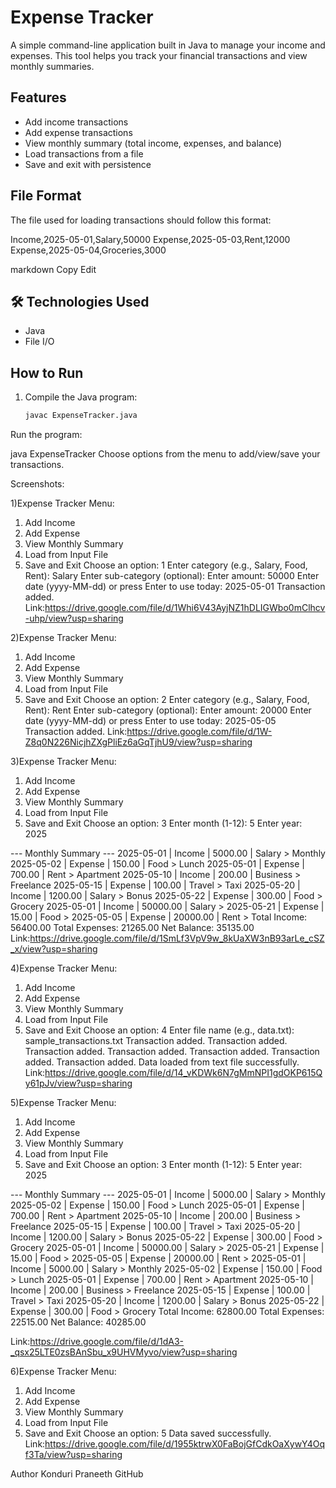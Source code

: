 # Expense Tracker

A simple command-line application built in Java to manage your income and expenses. This tool helps you track your financial transactions and view monthly summaries.

##  Features

- Add income transactions
- Add expense transactions
- View monthly summary (total income, expenses, and balance)
- Load transactions from a file
- Save and exit with persistence

##  File Format

The file used for loading transactions should follow this format:

Income,2025-05-01,Salary,50000
Expense,2025-05-03,Rent,12000
Expense,2025-05-04,Groceries,3000

markdown
Copy
Edit

## 🛠 Technologies Used

- Java
- File I/O

##  How to Run

1. Compile the Java program:
   ```bash
   javac ExpenseTracker.java
Run the program:

java ExpenseTracker
Choose options from the menu to add/view/save your transactions.

Screenshots:

1)Expense Tracker Menu:
1. Add Income
2. Add Expense
3. View Monthly Summary
4. Load from Input File
5. Save and Exit
Choose an option: 1
Enter category (e.g., Salary, Food, Rent): Salary
Enter sub-category (optional): 
Enter amount: 50000
Enter date (yyyy-MM-dd) or press Enter to use today: 2025-05-01
Transaction added.
Link:https://drive.google.com/file/d/1Whi6V43AyjNZ1hDLIGWbo0mClhcv-uhp/view?usp=sharing

2)Expense Tracker Menu:
1. Add Income
2. Add Expense
3. View Monthly Summary
4. Load from Input File
5. Save and Exit
Choose an option: 2
Enter category (e.g., Salary, Food, Rent): Rent
Enter sub-category (optional): 
Enter amount: 20000
Enter date (yyyy-MM-dd) or press Enter to use today: 2025-05-05
Transaction added.
Link:https://drive.google.com/file/d/1W-Z8q0N226NicjhZXgPliEz6aGqTjhU9/view?usp=sharing

3)Expense Tracker Menu:
1. Add Income
2. Add Expense
3. View Monthly Summary
4. Load from Input File
5. Save and Exit
Choose an option: 3
Enter month (1-12): 5
Enter year: 2025

--- Monthly Summary ---
2025-05-01 | Income | 5000.00 | Salary > Monthly
2025-05-02 | Expense | 150.00 | Food > Lunch
2025-05-01 | Expense | 700.00 | Rent > Apartment
2025-05-10 | Income | 200.00 | Business > Freelance
2025-05-15 | Expense | 100.00 | Travel > Taxi
2025-05-20 | Income | 1200.00 | Salary > Bonus
2025-05-22 | Expense | 300.00 | Food > Grocery
2025-05-01 | Income | 50000.00 | Salary > 
2025-05-21 | Expense | 15.00 | Food > 
2025-05-05 | Expense | 20000.00 | Rent > 
Total Income: 56400.00
Total Expenses: 21265.00
Net Balance: 35135.00
Link:https://drive.google.com/file/d/1SmLf3VpV9w_8kUaXW3nB93arLe_cSZ_x/view?usp=sharing

4)Expense Tracker Menu:
1. Add Income
2. Add Expense
3. View Monthly Summary
4. Load from Input File
5. Save and Exit
Choose an option: 4
Enter file name (e.g., data.txt): sample_transactions.txt
Transaction added.
Transaction added.
Transaction added.
Transaction added.
Transaction added.
Transaction added.
Transaction added.
Data loaded from text file successfully.
Link:https://drive.google.com/file/d/14_vKDWk6N7gMmNPI1gdOKP615Qy61pJv/view?usp=sharing

5)Expense Tracker Menu:
1. Add Income
2. Add Expense
3. View Monthly Summary
4. Load from Input File
5. Save and Exit
Choose an option: 3
Enter month (1-12): 5
Enter year: 2025

--- Monthly Summary ---
2025-05-01 | Income | 5000.00 | Salary > Monthly
2025-05-02 | Expense | 150.00 | Food > Lunch
2025-05-01 | Expense | 700.00 | Rent > Apartment
2025-05-10 | Income | 200.00 | Business > Freelance
2025-05-15 | Expense | 100.00 | Travel > Taxi
2025-05-20 | Income | 1200.00 | Salary > Bonus
2025-05-22 | Expense | 300.00 | Food > Grocery
2025-05-01 | Income | 50000.00 | Salary > 
2025-05-21 | Expense | 15.00 | Food > 
2025-05-05 | Expense | 20000.00 | Rent > 
2025-05-01 | Income | 5000.00 | Salary > Monthly
2025-05-02 | Expense | 150.00 | Food > Lunch
2025-05-01 | Expense | 700.00 | Rent > Apartment
2025-05-10 | Income | 200.00 | Business > Freelance
2025-05-15 | Expense | 100.00 | Travel > Taxi
2025-05-20 | Income | 1200.00 | Salary > Bonus
2025-05-22 | Expense | 300.00 | Food > Grocery
Total Income: 62800.00
Total Expenses: 22515.00
Net Balance: 40285.00

Link:https://drive.google.com/file/d/1dA3-_qsx25LTE0zsBAnSbu_x9UHVMyvo/view?usp=sharing

6)Expense Tracker Menu:
1. Add Income
2. Add Expense
3. View Monthly Summary
4. Load from Input File
5. Save and Exit
Choose an option: 5
Data saved successfully.
Link:https://drive.google.com/file/d/1955ktrwX0FaBojGfCdkOaXywY4Oqf3Ta/view?usp=sharing

 Author
Konduri Praneeth
GitHub
